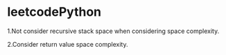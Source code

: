 # leetcodePython

1.Not consider recursive stack space when considering space complexity.

2.Consider return value space complexity.
